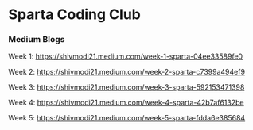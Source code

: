 # Sparta Coding Club

### Medium Blogs

Week 1: https://shivmodi21.medium.com/week-1-sparta-04ee33589fe0

Week 2: https://shivmodi21.medium.com/week-2-sparta-c7399a494ef9

Week 3: https://shivmodi21.medium.com/week-3-sparta-592153471398

Week 4: https://shivmodi21.medium.com/week-4-sparta-42b7af6132be

Week 5: https://shivmodi21.medium.com/week-5-sparta-fdda6e385684

